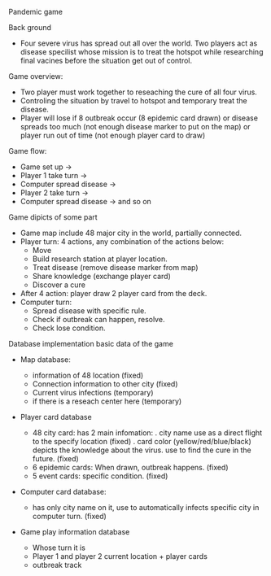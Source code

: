 Pandemic game

Back ground
  - Four severe virus has spread out all over the world. Two players act as disease specilist 
    whose mission is to treat the hotspot while researching final vacines before the situation
    get out of control.

Game overview:
  - Two player must work together to reseaching the cure of all four virus.
  - Controling the situation by travel to hotspot and temporary treat the disease.
  - Player will lose if 8 outbreak occur (8 epidemic card drawn)
    or disease spreads too much (not enough disease marker to put on the map)
    or player run out of time (not enough player card to draw)

Game flow:
  - Game set up ->
  - Player 1 take turn ->
  - Computer spread disease ->
  - Player 2 take turn ->
  - Computer spread disease -> and so on

Game dipicts of some part
  - Game map include 48 major city in the world, partially connected.
  - Player turn: 4 actions, any combination of the actions below:
    +  Move
    +  Build research station at player location.
    +  Treat disease (remove disease marker from map)
    +  Share knowledge (exchange player card)
    +  Discover a cure
  - After 4 action: player draw 2 player card from the deck.
  - Computer turn:
    +  Spread disease with specific rule.
    +  Check if outbreak can happen, resolve.
    +  Check lose condition.
   
Database implementation
basic data of the game
  - Map database:
    + information of 48 location (fixed)
    + Connection information to other city (fixed)
    + Current virus infections (temporary)
    + if there is a reseach center here (temporary)
    
  - Player card database
    + 48 city card: has 2 main infomation:
        . city name use as a direct flight to the specify location (fixed)
        . card color (yellow/red/blue/black) depicts the knowledge about the virus. 
          use to find the cure in the future. (fixed)
    + 6 epidemic cards: When drawn, outbreak happens. (fixed)
    + 5 event cards: specific condition. (fixed)
  - Computer card database:
    + has only city name on it, use to automatically infects specific city in computer turn. (fixed)
      
  - Game play information database
    + Whose turn it is
    + Player 1 and player 2 current location + player cards
    + outbreak track
  
    
